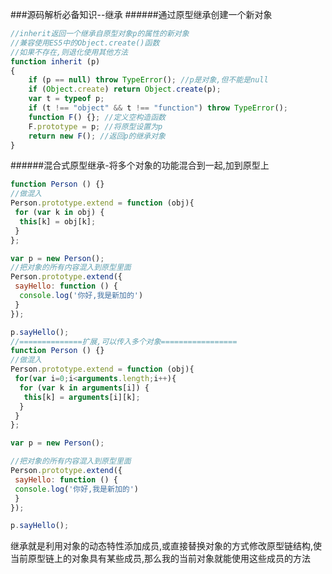 ###源码解析必备知识--继承
######通过原型继承创建一个新对象
```javascript
//inherit返回一个继承自原型对象p的属性的新对象
//兼容使用ES5中的Object.create()函数
//如果不存在,则退化使用其他方法
function inherit (p) 
{
    if (p == null) throw TypeError(); //p是对象,但不能是null
    if (Object.create) return Object.create(p); 
    var t = typeof p;
    if (t !== "object" && t !== "function") throw TypeError();
    function F() {}; //定义空构造函数
    F.prototype = p; //将原型设置为p
    return new F(); //返回p的继承对象
}
```
######混合式原型继承-将多个对象的功能混合到一起,加到原型上

```javascript
function Person () {}
//做混入
Person.prototype.extend = function (obj){
 for (var k in obj) {
  this[k] = obj[k];
 }
};

var p = new Person();
//把对象的所有内容混入到原型里面
Person.prototype.extend({
 sayHello: function () {
  console.log('你好,我是新加的')
 }
});

p.sayHello();
//==============扩展,可以传入多个对象=================
function Person () {}
//做混入
Person.prototype.extend = function (obj){
 for(var i=0;i<arguments.length;i++){
  for (var k in arguments[i]) {
   this[k] = arguments[i][k];
  }
 }
};

var p = new Person();

//把对象的所有内容混入到原型里面
Person.prototype.extend({
 sayHello: function () {
 console.log('你好,我是新加的')
 }
});

p.sayHello();
```

继承就是利用对象的动态特性添加成员,或直接替换对象的方式修改原型链结构,使当前原型链上的对象具有某些成员,那么我的当前对象就能使用这些成员的方法